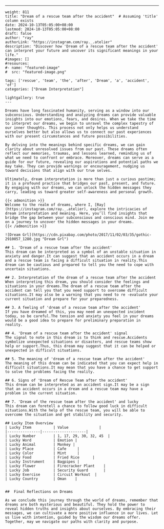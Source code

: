 ---
    weight: 811
    title: "Dream of a rescue team after the accident"  # Assuming 'title' column exists
    date: 2024-10-13T05:05:00+08:00
    lastmod: 2024-10-13T05:05:00+08:00
    draft: false
    author: "ray"
    authorLink: "https://instagram.com/ray._.atelier"
    description: "Discover how 'Dream of a rescue team after the accident' can interpret your future and uncover its significant meanings in your life."
    #images: []
    #resources:
    #- name: "featured-image"
    #  src: "featured-image.png"
    
    tags: ['rescue', 'team', 'the', 'after', 'Dream', 'a', 'accident', 'of']
    categories: ["Dream Interpretation"]
    
    lightgallery: true
    ---
    
    Dreams have long fascinated humanity, serving as a window into our subconscious. Understanding and analyzing dreams can provide valuable insights into our emotions, fears, and desires. When we take the time to interpret our dreams, we begin to unravel the complex tapestry of our inner thoughts. This process not only helps us understand ourselves better but also allows us to connect our past experiences with our present circumstances and future possibilities.
    
    By delving into the meanings behind specific dreams, we can gain clarity about unresolved issues from our past. These dreams often reflect our memories, traumas, and lessons learned, reminding us of what we need to confront or embrace. Moreover, dreams can serve as a guide for our future, revealing our aspirations and potential paths we may take. They can provide warnings or encouragement, nudging us toward decisions that align with our true selves.
    
    Ultimately, dream interpretation is more than just a curious pastime; it is a profound practice that bridges our past, present, and future. By engaging with our dreams, we can unlock the hidden messages they carry, leading us toward greater self-awareness and personal growth.
    
    {{< admonition >}}
    Welcome to the realm of dreams, where I, [Ray](https://instagram.com/ray._.atelier), explore the intricacies of dream interpretation and meaning. Here, you’ll find insights that bridge the gap between your subconscious and conscious mind. Join me on a journey to uncover the hidden messages in your dreams.
    {{< /admonition >}}
    
    ![Dream Grl](https://cdn.pixabay.com/photo/2017/11/02/03/35/gothic-2910057_1280.jpg "Dream Grl")
    
    ## 1. 'Dream of a rescue team after the accident'
    This dream can be interpreted as a symbol of an unstable situation in anxiety and danger.It can suggest that an accident occurs in a dream and a rescue team is facing a difficult situation in reality.This dream can be cautious and prepared to tell you the need to cope with uncertain situations.
    
    ## 2. Interpretation of the dream of a rescue team after the accident
    When interpreting this dream, you should consider the feelings and situations in your dreams.The dream of a rescue team after the accident can tell you that you need support to overcome difficult situations.It may also be a warning that you need to re -evaluate your current situation and prepare for your preparedness.
    
    ## 3. A feeling of 'dream of a rescue team after the accident'
    If you have dreamed of this, you may need an unexpected incident today, so be careful.The tension and anxiety you feel in your dreams would be a good idea to prepare for preliminary preparation in reality.
    
    ## 4. 'Dream of a rescue team after the accident' signal
    The signal to note in this dream is to think and rescue.Accidents symbolize unexpected situations or disasters, and rescue teams show help or support.Thus, this dream may suggest that it can be helped or unexpected in difficult situations.
    
    ## 5. The meaning of 'dream of a rescue team after the accident'
    The meaning of this dream can be indicated that you can expect help in difficult situations.It may mean that you have a chance to get support to solve the problems facing the reality.
    
    ## 6. Signs of 'Dream of Rescue Team after the accident'
    This dream can be interpreted as an accident sign.It may be a sign that an accident occurs in a dream and a rescue team may have a problem in the current situation.
    
    ## 7. 'Dream of the rescue team after the accident' and lucky
    This dream can foretell a chance to follow good luck in difficult situations.With the help of the rescue team, you will be able to overcome the situation and get stability and security.
    
    ## Lucky Item Overview
    | Lucky Item          | Value              |
    |---------------|--------------------|
    | Lucky Number        | 1, 17, 29, 30, 32, 45  |
    | Lucky Word          | Emotion |
    | Lucky Animal        | Monkey |
    | Lucky Place         | Cafe     |
    | Lucky Color         | Mint     |
    | Lucky Food          | Fried Rice      |
    | Lucky Instrument    | Bagpipes |
    | Lucky Flower        | Firecracker Plant    |
    | Lucky Job           | Security Guard       |
    | Lucky Exercise      | Circuit Workout  |
    | Lucky Country       | Oman    |
    
    
    ##  Final Reflections on Dreams
    
    As we conclude this journey through the world of dreams, remember that dreams are both mysterious and beautiful. They hold the power to reveal hidden truths and insights about ourselves. By embracing their messages, we can cultivate a more positive influence in our lives. Let us live with intention, guided by the wisdom our dreams offer. Together, may we navigate our paths with clarity and purpose.
    